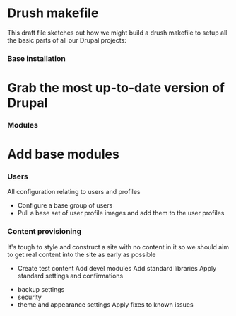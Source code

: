Drush makefile
==============

This draft file sketches out how we might build a drush makefile to setup all the basic parts of all our Drupal projects:

### Base installation
# Grab the most up-to-date version of Drupal

### Modules
# Add base modules

### Users
All configuration relating to users and profiles
* Configure a base group of users
* Pull a base set of user profile images and add them to the user profiles

### Content provisioning
It's tough to style and construct a site with no content in it so we should aim to get real content into the site as early as possible

* Create test content
Add devel modules
Add standard libraries
Apply standard settings and confirmations
- backup settings
- security
- theme and appearance settings
Apply fixes to known issues
